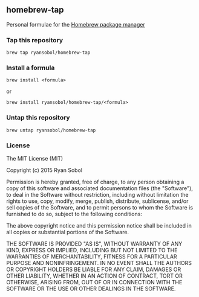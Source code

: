 ## homebrew-tap

Personal formulae for the [Homebrew package manager](http://brew.sh)

### Tap this repository

`brew tap ryansobol/homebrew-tap`

### Install a formula

`brew install <formula>`

or

`brew install ryansobol/homebrew-tap/<formula>`

### Untap this repository

`brew untap ryansobol/homebrew-tap`

### License

The MIT License (MIT)

Copyright (c) 2015 Ryan Sobol

Permission is hereby granted, free of charge, to any person obtaining a copy of
this software and associated documentation files (the "Software"), to deal in
the Software without restriction, including without limitation the rights to
use, copy, modify, merge, publish, distribute, sublicense, and/or sell copies of
the Software, and to permit persons to whom the Software is furnished to do so,
subject to the following conditions:

The above copyright notice and this permission notice shall be included in all
copies or substantial portions of the Software.

THE SOFTWARE IS PROVIDED "AS IS", WITHOUT WARRANTY OF ANY KIND, EXPRESS OR
IMPLIED, INCLUDING BUT NOT LIMITED TO THE WARRANTIES OF MERCHANTABILITY, FITNESS
FOR A PARTICULAR PURPOSE AND NONINFRINGEMENT. IN NO EVENT SHALL THE AUTHORS OR
COPYRIGHT HOLDERS BE LIABLE FOR ANY CLAIM, DAMAGES OR OTHER LIABILITY, WHETHER
IN AN ACTION OF CONTRACT, TORT OR OTHERWISE, ARISING FROM, OUT OF OR IN
CONNECTION WITH THE SOFTWARE OR THE USE OR OTHER DEALINGS IN THE SOFTWARE.
